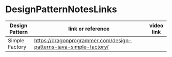 # DesignPatternNotesLinks
|Design Pattern    | link or reference                                                  |video link|
|------------------|--------------------------------------------------------------------|----------|
|Simple Factory    | https://dragonprogrammer.com/design-patterns-java-simple-factory/  |          |
